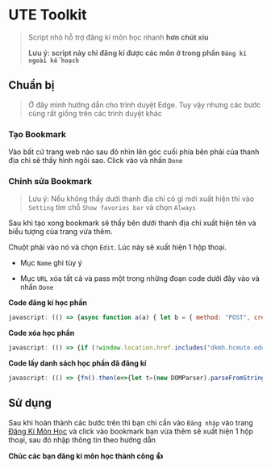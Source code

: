 # UTE Toolkit
> Script nhỏ hỗ trợ đăng kí môn học nhanh **hơn chút xíu**
> 
> **Lưu ý: script này chỉ đăng kí được các môn ở trong phần `Đăng kí ngoài kế hoạch`**

## Chuẩn bị
> Ở đây mình hướng dẫn cho trình duyệt Edge. Tuy vậy nhưng các bước cũng rất giống trên các trình duyệt khác

### Tạo Bookmark

Vào bất cứ trang web nào sau đó nhìn lên góc cuối phía bên phải của thanh địa chỉ sẽ thấy hình ngôi sao. Click vào và nhấn `Done`
   
### Chỉnh sửa Bookmark

> Lưu ý: Nếu không thấy dưới thanh địa chỉ có gì mới xuất hiện thì vào `Setting` tìm chỗ `Show favories bar` và chọn `Always`

Sau khi tạo xong bookmark sẽ thấy bên dưới thanh địa chỉ xuất hiện tên và biểu tượng của trang vừa thêm. 
   
Chuột phải vào nó và chọn `Edit`. Lúc này sẽ xuất hiện 1 hộp thoại.

   * Mục `Name` ghi tùy ý

   * Mục `URL` xóa tất cả và pass một trong những đoạn code dưới đây vào và nhấn `Done`

**Code đăng kí học phần**
```javascript
javascript: (() => {async function a(a) { let b = { method: "POST", credentials: "same-origin", headers: { "Content-Type": "application/x-www-form-urlencoded" }, redirect: "error", body: new URLSearchParams({ CurriculumID: a.curriculumID, StudyUnitID: a.studyUnitID, hdID: a.hdID, [a.name]: "on" }) }, c = await fetch("/DangKiNgoaiKeHoach/DanhSachLopHocPhanPost?Length=18", b); return c.text() } async function b(a) { let b = "/DangKiNgoaiKeHoach/DanhSachLopHocPhan/" + a + "?CurriculumID=" + a.slice(3) + "&t=" + Math.random(), c = await fetch(b, { method: "GET", credentials: "same-origin", redirect: "error" }); return c.text() } async function c(a, c) { return await new Promise((e, f) => { b(a).then(a => { e(d(a, c)) }).catch(() => { f() }) }) } function d(a, b) { let c, d, e = new DOMParser().parseFromString(a, "text/html"), f = e.querySelector("#StudyUnitID").value, g = e.querySelector("#CurriculumID").value, h = !1, i = [], j = e.querySelectorAll(".trhover"); for (row of j) { if (h) break; if (!row.querySelector(".classCheckChon").disabled) { let a = row.querySelectorAll("td"); i.push(a[2].innerText); for (cell of a) if (cell.innerText == b) { c = row.querySelector(".classCheckChon").id + "|", d = row.querySelector(".classCheckChon").name, h = !0; break } } } return h ? { found: h, studyUnitID: f, curriculumID: g, hdID: c, name: d } : { found: h, availableCourseCodes: i.toString() } } function e() { let a = new Date, b = a.getUTCFullYear() % 100, c = a.getUTCMonth(); return 10 < c || 3 > c ? --b + "2" : b + "1" } if (!location.href.includes("dkmh.hcmute.edu.vn")) return void alert("Bạn hãy đăng nhập vào trang dkmh.hcmute.edu.vn trước khi chạy script này"); if (null == document.querySelector("#id_menu2")) return void alert("Hãy đăng nhập trước khi chạy script"); let f = prompt("Nhập mã lớp học phần (MaMonHoc_MaLop). Nếu nhập nhiều thì phân cách nhau bằng khoảng trắng. Ví dụ: ADNT330580_01CLC ADPL331379_03CLC"); if (null != f && "" != f) { f = f.replace(/\s+/g, " ").trim().split(" "); for (const b of f) { let d = e() + b.split("_")[0]; c(d, b).then(c => { c.found ? a(c).then(a => { let c = new DOMParser().parseFromString(a, "text/html"); alert(c.querySelector("p").innerText + "Mã môn học: " + b) }).catch(() => { alert('Đăng kí không thành công, vui lòng đăng nhập lại.\nMã môn học: ' + b); }) : prompt("Không tìm thấy học phần phù hợp cho mã môn học " + b + "\nDanh sách học phần có sẵn: ", c.availableCourseCodes) }).catch(() => { alert("Đăng kí không thành công, vui lòng đăng nhập lại.\nMã môn học: " + b) }) } }})();
```

**Code xóa học phần**
```javascript
javascript: (() => {if (!window.location.href.includes("dkmh.hcmute.edu.vn")) return void alert("Bạn hãy đăng nhập vào trang dkmh.hcmute.edu.vn trước khi chạy script này");if (null == document.querySelector("#id_menu2")) return void alert("Hãy đăng nhập trước khi chạy script");let n = prompt("Nhập kì học.\nVí dụ: năm học 2021-2022, kì 2 thì nhập 212");if (null == n || "" == n) return;let h = prompt("Nhập mã môn học. Nếu nhập nhiều môn thì phân cách nhau bằng khoảng trắng. Ví dụ: ADNT330580 ADPL331379");if (null == h || "" == h) return;h = h.replace(/\s+/g, " ").trim().split(" ");for (let e = 0; e < h.length; e++) XoaHocPhan(h[e])})();
```

**Code lấy danh sách học phần đã đăng kí**
```javascript
javascript: (() => {fn().then(e=>{let t=(new DOMParser).parseFromString(e,"text/html"),n=t.querySelectorAll("table");n[0].style.setProperty("background-color","white"),n[1].style.setProperty("background-color","white"),document.body.insertAdjacentElement("afterbegin",n[1]),document.body.insertAdjacentElement("afterbegin",n[0]),scroll({top:0,behavior:"smooth"})}).catch(e=>{alert("Không lấy được danh sách môn học đã đăng kí , vui lòng đăng nhập lại.")}),alert("Nhấn OK sau đó đợi một lúc sẽ có kết quả");async function fn(){let e=await fetch("/dangkithanhcong",{method:"GET",credentials:"same-origin",redirect:"error"});return e.text()}})();
```

## Sử dụng

Sau khi hoàn thành các bước trên thì bạn chỉ cần vào `Đăng nhập` vào trang [Đăng Kí Môn Học](https://dkmh.hcmute.edu.vn/) và click vào bookmark bạn vừa thêm sẽ xuất hiện 1 hộp thoại, sau đó nhập thông tin theo hướng dẫn

**Chúc các bạn đăng kí môn học thành công 👍**
